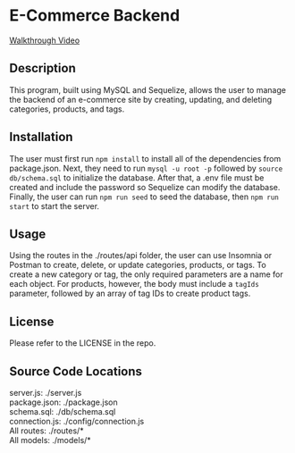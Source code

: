 # E-Commerce Backend
[Walkthrough Video](https://drive.google.com/file/d/1VUKQQVpMr4tz0riQ2xEB7AKXssKxp7_J/view?usp=sharing)

## Description
This program, built using MySQL and Sequelize, allows the user to manage the backend of an e-commerce site by creating, updating, and deleting categories, products, and tags.

## Installation
The user must first run ```npm install``` to install all of the dependencies from package.json. Next, they need to run ```mysql -u root -p``` followed by ```source db/schema.sql``` to initialize the database. After that, a .env file must be created and include the password so Sequelize can modify the database. Finally, the user can run ```npm run seed``` to seed the database, then ```npm run start``` to start the server.

## Usage
Using the routes in the ./routes/api folder, the user can use Insomnia or Postman to create, delete, or update categories, products, or tags. To create a new category or tag, the only required parameters are a name for each object. For products, however, the body must include a ```tagIds``` parameter, followed by an array of tag IDs to create product tags.

## License
Please refer to the LICENSE in the repo.

## Source Code Locations
server.js: ./server.js   
package.json: ./package.json   
schema.sql: ./db/schema.sql   
connection.js: ./config/connection.js   
All routes: ./routes/*   
All models: ./models/*